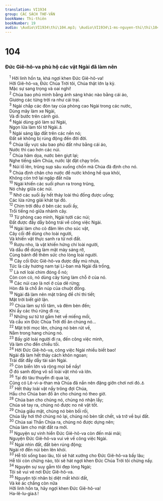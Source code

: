 ```yaml
---
translation: VI1934
group: CÁC SÁCH THƠ-VĂN
bookName: Thi-thiên 
bookNumber: 19
audio: \Audio\VI1934\thi\104.mp3; \Audio\VI1934\1-ms-nguyen-thi\thi\104.mp3
---
```


<div class="title"><h1>104</h1><h3>Đức Giê-hô-va phù hộ các vật Ngài đã làm nên</h3></div>
<span class="verse thi_104_1"> <sup>1</sup> Hỡi linh hồn ta, khá ngợi khen Đức Giê-hô-va! <br/> Hỡi Giê-hô-va, Đức Chúa Trời tôi, Chúa thật lớn lạ kỳ. <br/> Mặc sự sang trọng và oai nghi! <br/></span>
<span class="verse thi_104_2"> <sup>2</sup> Chúa bao phủ mình bằng ánh sáng khác nào bằng cái áo, <br/> Giương các từng trời ra như cái trại. <br/></span>
<span class="verse thi_104_3"> <sup>3</sup> Ngài chắp các đòn tay của phòng cao Ngài trong các nước, <br/> Dùng mây làm xe Ngài, <br/> Và đi bước trên cánh gió. <br/></span>
<span class="verse thi_104_4"> <sup>4</sup> Ngài dùng gió làm sứ Ngài, <br/> Ngọn lửa làm tôi tớ Ngài.<a data-toggle="tooltip" data-placement="bottom" title="He 1:7">⚓</a><br/></span>
<span class="verse thi_104_5"> <sup>5</sup> Ngài sáng lập đất trên các nền nó; <br/> Đất sẽ không bị rúng động đến đời đời. <br/></span>
<span class="verse thi_104_6"> <sup>6</sup> Chúa lấy vực sâu bao phủ đất như bằng cái áo, <br/> Nước thì cao hơn các núi. <br/></span>
<span class="verse thi_104_7"> <sup>7</sup> Chúa hăm dọa, nước bèn giựt lại; <br/> Nghe tiếng sấm Chúa, nước lật đật chạy trốn. <br/></span>
<span class="verse thi_104_8"> <sup>8</sup> Núi lố lên, trũng sụp sâu xuống chốn mà Chúa đã định cho nó. <br/></span>
<span class="verse thi_104_9"> <sup>9</sup> Chúa định chân cho nước để nước không hề qua khỏi, <br/> Không còn trở lại ngập đất nữa <br/></span>
<span class="verse thi_104_10"> <sup>10</sup> Ngài khiến các suối phun ra trong trũng, <br/> Nó chảy giữa các núi. <br/></span>
<span class="verse thi_104_11"> <sup>11</sup> Nhờ các suối ấy hết thảy loài thú đồng được uống; <br/> Các lừa rừng giải khát tại đó. <br/></span>
<span class="verse thi_104_12"> <sup>12</sup> Chim trời đều ở bên các suối ấy, <br/> Trổi tiếng nó giữa nhánh cây. <br/></span>
<span class="verse thi_104_13"> <sup>13</sup> Từ phòng cao mình, Ngài tưới các núi; <br/> Đất được đầy dẫy bông trái về công việc Ngài. <br/></span>
<span class="verse thi_104_14"> <sup>14</sup> Ngài làm cho cỏ đâm lên cho súc vật, <br/> Cây cối để dùng cho loài người, <br/> Và khiến vật thực sanh ra từ nơi đất. <br/></span>
<span class="verse thi_104_15"> <sup>15</sup> Rượu nho, là vật khiến hứng chí loài người, <br/> Và dầu để dùng làm mặt mày sáng rỡ, <br/> Cùng bánh để thêm sức cho lòng loài người. <br/></span>
<span class="verse thi_104_16"> <sup>16</sup> Cây cối Đức Giê-hô-va được đầy mủ nhựa, <br/> Tức là cây hương nam tại Li-ban mà Ngài đã trồng, <br/></span>
<span class="verse thi_104_17"> <sup>17</sup> Là nơi loài chim đóng ổ nó; <br/> Còn con cò, nó dùng cây tùng làm chỗ ở của nó. <br/></span>
<span class="verse thi_104_18"> <sup>18</sup> Các núi cao là nơi ở của dê rừng; <br/> Hòn đá là chỗ ẩn núp của chuột đồng. <br/></span>
<span class="verse thi_104_19"> <sup>19</sup> Ngài đã làm nên mặt trăng để chỉ thì tiết; <br/> Mặt trời biết giờ lặn. <br/></span>
<span class="verse thi_104_20"> <sup>20</sup> Chúa làm sự tối tăm, và đêm bèn đến; <br/> Khi ấy các thú rừng đi ra; <br/></span>
<span class="verse thi_104_21"> <sup>21</sup> Những sư tử tơ gầm hét về miếng mồi, <br/> Và cầu xin Đức Chúa Trời đồ ăn chúng nó… <br/></span>
<span class="verse thi_104_22"> <sup>22</sup> Mặt trời mọc lên, chúng nó bèn rút về, <br/> Nằm trong hang chúng nó. <br/></span>
<span class="verse thi_104_23"> <sup>23</sup> Bấy giờ loài người đi ra, đến công việc mình, <br/> Và làm cho đến chiều tối. <br/></span>
<span class="verse thi_104_24"> <sup>24</sup> Hỡi Đức Giê-hô-va, công việc Ngài nhiều biết bao! <br/> Ngài đã làm hết thảy cách khôn ngoan; <br/> Trái đất đầy dẫy tài sản Ngài. <br/></span>
<span class="verse thi_104_25"> <sup>25</sup> Còn biển lớn và rộng mọi bề nầy! <br/> Ở đó sanh động vô số loài vật nhỏ và lớn. <br/></span>
<span class="verse thi_104_26"> <sup>26</sup> Tại đó tàu thuyền đi qua lại, <br/> Cũng có Lê-vi-a-than mà Chúa đã nắn nên đặng giỡn chơi nơi đó.<a data-toggle="tooltip" data-placement="bottom" title="Giop 41:1; Thi 74:14; Es 27:1">⚓</a><br/></span>
<span class="verse thi_104_27"> <sup>27</sup> Hết thảy loài vật nầy trông đợi Chúa, <br/> Hầu cho Chúa ban đồ ăn cho chúng nó theo giờ. <br/></span>
<span class="verse thi_104_28"> <sup>28</sup> Chúa ban cho chúng nó, chúng nó nhận lấy; <br/> Chúa sè tay ra, chúng nó được no nê vật tốt. <br/></span>
<span class="verse thi_104_29"> <sup>29</sup> Chúa giấu mặt, chúng nó bèn bối rối, <br/> Chúa lấy hơi thở chúng nó lại, chúng nó bèn tắt chết, và trở về bụi đất. <br/></span>
<span class="verse thi_104_30"> <sup>30</sup> Chúa sai Thần Chúa ra, chúng nó được dựng nên; <br/> Chúa làm cho mặt đất ra mới. <br/></span>
<span class="verse thi_104_31"> <sup>31</sup> Nguyện sự vinh hiển Đức Giê-hô-va còn đến mãi mãi; <br/> Nguyện Đức Giê-hô-va vui vẻ về công việc Ngài. <br/></span>
<span class="verse thi_104_32"> <sup>32</sup> Ngài nhìn đất, đất bèn rúng động; <br/> Ngài rờ đến núi bèn lên khói. <br/></span>
<span class="verse thi_104_33"> <sup>33</sup> Hễ tôi sống bao lâu, tôi sẽ hát xướng cho Đức Giê-hô-va bấy lâu; <br/> Hễ tôi còn chừng nào, tôi sẽ hát ngợi khen Đức Chúa Trời tôi chừng nấy. <br/></span>
<span class="verse thi_104_34"> <sup>34</sup> Nguyện sự suy gẫm tôi đẹp lòng Ngài; <br/> Tôi sẽ vui vẻ nơi Đức Giê-hô-va. <br/></span>
<span class="verse thi_104_35"> <sup>35</sup> Nguyện tội nhân bị diệt mất khỏi đất, <br/> Và kẻ ác chẳng còn nữa <br/> Hỡi linh hồn ta, hãy ngợi khen Đức Giê-hô-va! <br/> Ha-lê-lu-gia<a data-toggle="tooltip" data-placement="bottom" title="Chánh nghĩa là: hãy ngợi khen Đức Giê-hô-va">⚓</a>! <br/></span>
